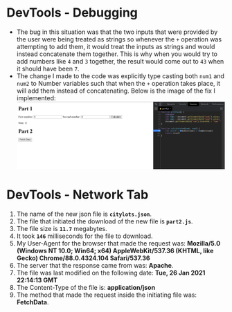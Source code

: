 # DevTools - Debugging
- The bug in this situation was that the two inputs that were provided by the user were being treated as strings so whenever the `+` operation was attempting to add them, it would treat the inputs as strings and would instead concatenate them together. This is why when you would try to add numbers like `4` and `3` together, the result would come out to `43` when it should have been `7`.
- The change I made to the code was explicitly type casting both `num1` and `num2` to Number variables such that when the `+` operation takes place, it will add them instead of concatenating. Below is the image of the fix I implemented:
![code_fix](https://github.com/Sash132/wi21-cse110-lab4/blob/master/part3/code_fix.jpg)

# DevTools - Network Tab
1. The name of the new json file is **`citylots.json`**.
2. The file that initiated the download of the new file is **`part2.js`**.
3. The file size is **`11.7`** megabytes.
4. It took **`146`** milliseconds for the file to download.
5. My User-Agent for the browser that made the request was: **Mozilla/5.0 (Windows NT 10.0; Win64; x64) AppleWebKit/537.36 (KHTML, like Gecko) Chrome/88.0.4324.104 Safari/537.36**
6. The server that the response came from was: **Apache**.
7. The file was last modified on the following date: **Tue, 26 Jan 2021 22:14:13 GMT**
8. The Content-Type of the file is: **application/json**
9. The method that made the request inside the initiating file was: **FetchData**.
